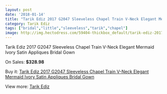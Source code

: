 ```yaml
---
layout: post
date: '2018-01-14'
title: "Tarik Ediz 2017 G2047 Sleeveless Chapel Train V-Neck Elegant Mermaid Ivory Satin Appliques Bridal Gown"
category: Tarik Ediz
tags: ["bridal","little","sleeveless","tarik","chapel"]
image: http://img.hectodress.com/59404-thickbox_default/tarik-ediz-2017-g2047-sleeveless-chapel-train-v-neck-elegant-mermaid-ivory-satin-appliques-bridal-gown.jpg
---
```

Tarik Ediz 2017 G2047 Sleeveless Chapel Train V-Neck Elegant Mermaid Ivory Satin Appliques Bridal Gown

On Sales: **$328.98**
<a href="https://www.hectodress.com/tarik-ediz/18872-tarik-ediz-2017-g2047-sleeveless-chapel-train-v-neck-elegant-mermaid-ivory-satin-appliques-bridal-gown.html"><amp-img layout="responsive" width="600" height="600" src="//img.hectodress.com/59404-thickbox_default/tarik-ediz-2017-g2047-sleeveless-chapel-train-v-neck-elegant-mermaid-ivory-satin-appliques-bridal-gown.jpg" alt="Tarik Ediz 2017 G2047 Sleeveless Chapel Train V-Neck Elegant Mermaid Ivory Satin Appliques Bridal Gown 0" /></a>
<a href="https://www.hectodress.com/tarik-ediz/18872-tarik-ediz-2017-g2047-sleeveless-chapel-train-v-neck-elegant-mermaid-ivory-satin-appliques-bridal-gown.html"><amp-img layout="responsive" width="600" height="600" src="//img.hectodress.com/59408-thickbox_default/tarik-ediz-2017-g2047-sleeveless-chapel-train-v-neck-elegant-mermaid-ivory-satin-appliques-bridal-gown.jpg" alt="Tarik Ediz 2017 G2047 Sleeveless Chapel Train V-Neck Elegant Mermaid Ivory Satin Appliques Bridal Gown 1" /></a>
<a href="https://www.hectodress.com/tarik-ediz/18872-tarik-ediz-2017-g2047-sleeveless-chapel-train-v-neck-elegant-mermaid-ivory-satin-appliques-bridal-gown.html"><amp-img layout="responsive" width="600" height="600" src="//img.hectodress.com/59407-thickbox_default/tarik-ediz-2017-g2047-sleeveless-chapel-train-v-neck-elegant-mermaid-ivory-satin-appliques-bridal-gown.jpg" alt="Tarik Ediz 2017 G2047 Sleeveless Chapel Train V-Neck Elegant Mermaid Ivory Satin Appliques Bridal Gown 2" /></a>
<a href="https://www.hectodress.com/tarik-ediz/18872-tarik-ediz-2017-g2047-sleeveless-chapel-train-v-neck-elegant-mermaid-ivory-satin-appliques-bridal-gown.html"><amp-img layout="responsive" width="600" height="600" src="//img.hectodress.com/59406-thickbox_default/tarik-ediz-2017-g2047-sleeveless-chapel-train-v-neck-elegant-mermaid-ivory-satin-appliques-bridal-gown.jpg" alt="Tarik Ediz 2017 G2047 Sleeveless Chapel Train V-Neck Elegant Mermaid Ivory Satin Appliques Bridal Gown 3" /></a>
<a href="https://www.hectodress.com/tarik-ediz/18872-tarik-ediz-2017-g2047-sleeveless-chapel-train-v-neck-elegant-mermaid-ivory-satin-appliques-bridal-gown.html"><amp-img layout="responsive" width="600" height="600" src="//img.hectodress.com/59405-thickbox_default/tarik-ediz-2017-g2047-sleeveless-chapel-train-v-neck-elegant-mermaid-ivory-satin-appliques-bridal-gown.jpg" alt="Tarik Ediz 2017 G2047 Sleeveless Chapel Train V-Neck Elegant Mermaid Ivory Satin Appliques Bridal Gown 4" /></a>

Buy it: [Tarik Ediz 2017 G2047 Sleeveless Chapel Train V-Neck Elegant Mermaid Ivory Satin Appliques Bridal Gown](https://www.hectodress.com/tarik-ediz/18872-tarik-ediz-2017-g2047-sleeveless-chapel-train-v-neck-elegant-mermaid-ivory-satin-appliques-bridal-gown.html "Tarik Ediz 2017 G2047 Sleeveless Chapel Train V-Neck Elegant Mermaid Ivory Satin Appliques Bridal Gown")

View more: [Tarik Ediz](https://www.hectodress.com/370-tarik-ediz "Tarik Ediz")